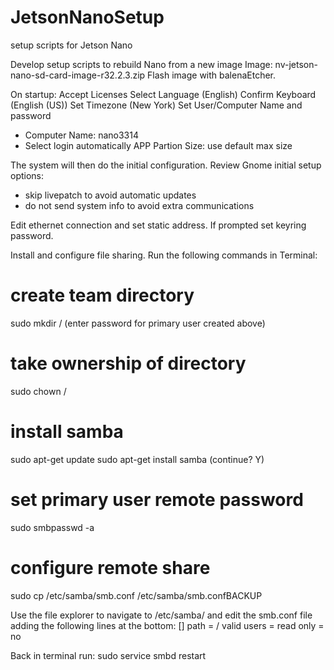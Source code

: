 # JetsonNanoSetup
setup scripts for Jetson Nano

Develop setup scripts to rebuild Nano from a new image
Image: nv-jetson-nano-sd-card-image-r32.2.3.zip
Flash image with balenaEtcher.

On startup:
Accept Licenses
Select Language (English)
Confirm Keyboard (English (US))
Set Timezone (New York) 
Set User/Computer Name and password
- Computer Name: nano3314
- Select login automatically
APP Partion Size: use default max size

The system will then do the initial configuration. 
Review Gnome initial setup options: 
- skip livepatch to avoid automatic updates
- do not send system info to avoid extra communications

Edit ethernet connection and set static address.
If prompted set keyring password.

Install and configure file sharing. 
Run the following commands in Terminal:
# create team directory
sudo mkdir /<team number>
(enter password for primary user created above)
# take ownership of directory
sudo chown <primary user> /<team number>
# install samba
sudo apt-get update
sudo apt-get install samba
(continue? Y)
# set primary user remote password  
sudo smbpasswd -a <primary user>
  <remote password>
  <remote password>
# configure remote share    
sudo cp /etc/samba/smb.conf /etc/samba/smb.confBACKUP

Use the file explorer to navigate to /etc/samba/ and edit the smb.conf file adding the following lines at the bottom:
[<teamnumber>]
path = /<teamnumber>
valid users = <primary user>
read only = no

Back in terminal run:
sudo service smbd restart
